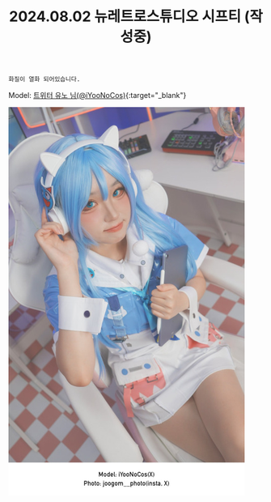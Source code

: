 ﻿---
title: 2024.08.02 뉴레트로스튜디오 시프티 (작성중)
categories: [2024, 스튜디오, 코스프레]
comments: false
thumbnail: /assets/img/2024/08-02/GUX-tYpa8AABBXr.jpg
---

`화질이 열화 되어있습니다.`

Model: [트위터 유노 님(@iYooNoCos)][유노]{:target="_blank"}

[유노]: https://x.com/iYooNoCos

![GUX-tYpa8AABBXr.jpg](/assets/img/2024/08-02/GUX-tYpa8AABBXr.jpg)